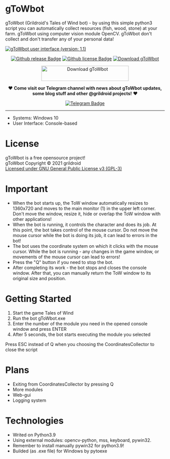 # gToWbot
  gToWbot (Grildroid's Tales of Wind bot) - by using this simple python3 script you can automatically collect resources (fish, wood, stone) at your farm. gToWbot using computer vision module OpenCV. gToWbot don't collect and don't transfer any of your personal data!  
  
<a href="#"><img title="gToWbot user interface (version: 1.1)" src="https://user-images.githubusercontent.com/55492813/129568026-ad5e6e0e-2b9a-4421-9f07-73e4fff196b8.png"/></a>

<p align="center">
<a href="/releases"><img src="https://img.shields.io/github/v/release/grildroid/gToWbot?style=flat-square" alt="Github release Badge"/></a>
<a href="/license"><img src="https://img.shields.io/github/license/grildroid/gToWbot?style=flat-square" alt="Github license Badge"/></a>
<a href="https://sourceforge.net/projects/gtowbot/files/latest/download"><img alt="Download gToWbot" src="https://img.shields.io/sourceforge/dt/gtowbot.svg" ></a>
</p>

<p align="center">
  <a href="https://sourceforge.net/projects/gtowbot/files/latest/download"><img alt="Download gToWbot" src="https://a.fsdn.com/con/app/sf-download-button" width=276 height=48 srcset="https://a.fsdn.com/con/app/sf-download-button?button_size=2x 2x"></a>
</p>

  

<p align="center">
❤️ <b>Come visit our Telegram channel with news about gToWbot updates, some blog stuff and other @grildroid projects!</b> ❤️
</p>
<p align="center">
  <a href="https://t.me/grildroidcave"><img src="https://img.shields.io/badge/-Telegram%20channel-blue?style=for-the-badge&logo=Telegram" alt="Telegram Badge"/></a>  
</p>

____
  * Systems: Windows 10  
  * User Interface: Console-based
  
# License
  gToWbot is a free opensource project!  
  gToWbot Copyright © 2021 grildroid  
  [Licensed under GNU General Public License v3 (GPL-3)](/LICENSE)  

# Important
* When the bot starts up, the ToW window automatically resizes to 1360x720 and moves to the main monitor (1) in the upper left corner. Don't move the window, resize it, hide or overlap the ToW window with other applications!
* When the bot is running, it controls the character and does its job. At this point, the bot takes control of the mouse cursor. Do not move the mouse cursor while the bot is doing its job, it can lead to errors in the bot!
* The bot uses the coordinate system on which it clicks with the mouse cursor. While the bot is running - any changes in the game window, or movements of the mouse cursor can lead to errors!
* Press the "Q" button if you need to stop the bot.
* After completing its work - the bot stops and closes the console window. After that, you can manually return the ToW window to its original size and position.

# Getting Started
1. Start the game Tales of Wind
2. Run the bot gToWbot.exe
3. Enter the number of the module you need in the opened console window and press ENTER
4. After 5 seconds, the bot starts executing the module you selected 

Press ESC instead of Q when you choosing the CoordinatesCollector to close the script

# Plans
* Exiting from CoordinatesCollector by pressing Q
* More modules
* Web-gui
* Logging system

# Technologies
* Writed on Python3.9 
* Using external modules: opencv-python, mss, keyboard, pywin32.
* Remember to install manually pywin32 for python3.9!
* Builded (as .exe file) for Windows by pytoexe
  
